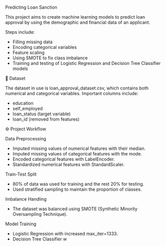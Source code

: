 Predicting Loan Sanction 

This project aims to create machine learning models to predict loan approval by using the demographic and financial data of an applicant. 

Steps include: 

- Filling missing data
- Encoding categorical variables
- Feature scaling 
- Using SMOTE to fix class imbalance
- Training and testing of Logistic Regression and Decision Tree Classifier models

📂 Dataset

The dataset in use is loan_approval_dataset.csv, which contains both numerical and categorical variables. Important columns include:

- education
- self_employed
- loan_status (target variable)
- loan_id (removed from features)

⚙️ Project Workflow 

Data Preprocessing

- Imputed missing values of numerical features with their median.
- Imputed missing values of categorical features with the mode.
- Encoded categorical features with LabelEncoder.
- Standardized numerical features with StandardScaler.

Train-Test Split

- 80% of data was used for training and the rest 20% for testing.
- Used stratified sampling to maintain the proportion of classes. 

Imbalance Handling

- The dataset was balanced using SMOTE (Synthetic Minority Oversampling Technique).

Model Training 

- Logistic Regression with increased max_iter=1333.
- Decision Tree Classifier w
